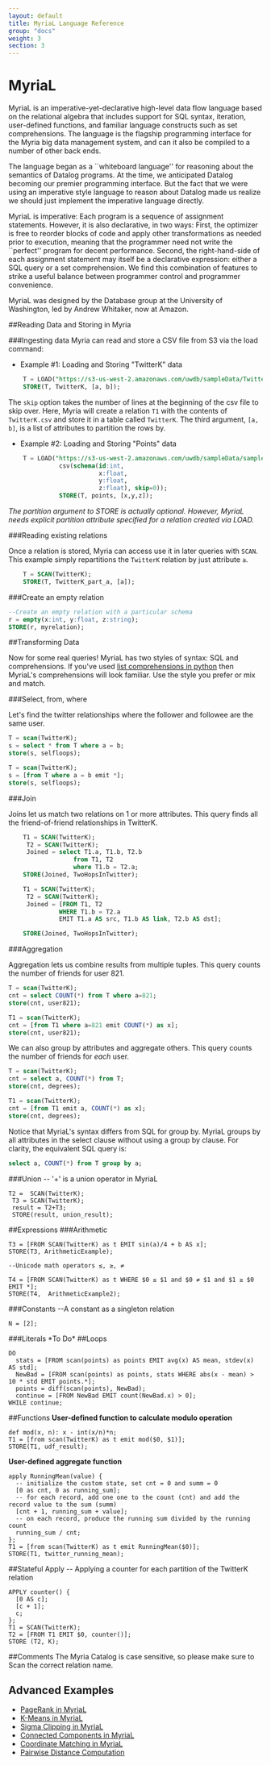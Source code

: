 ```yaml
---
layout: default
title: MyriaL Language Reference
group: "docs"
weight: 3
section: 3
---
```


# MyriaL

MyriaL is an imperative-yet-declarative high-level data flow language based on the relational algebra that includes support for SQL syntax, iteration, user-defined functions, and familiar language constructs such as set comprehensions.  The language is the flagship programming interface for the Myria big data management system, and can it also be compiled to a number of other back ends.

The language began as a ``whiteboard language'' for reasoning about the semantics of Datalog programs.  At the time, we anticipated Datalog becoming our premier programming interface.  But the fact that we were using an imperative style language to reason about Datalog made us realize we should just implement the imperative language directly.

MyriaL is imperative: Each program is a sequence of assignment statements.  However, it is also declarative, in two ways: First, the optimizer is free to reorder blocks of code and apply other transformations as needed prior to execution, meaning that the programmer need not write the ``perfect'' program for decent performance.  Second, the right-hand-side of each assignment statement may itself be a declarative expression: either a SQL query or a set comprehension. We find this combination of features to strike a useful balance between programmer control and programmer convenience.

MyriaL was designed by the Database group at the University of Washington, led by Andrew Whitaker, now at Amazon.

##Reading Data and Storing in Myria

###Ingesting data
Myria can read and store a CSV file from S3 via the load command:

* Example #1: Loading and Storing "TwitterK" data

```sql
    T = LOAD("https://s3-us-west-2.amazonaws.com/uwdb/sampleData/TwitterK.csv", csv(schema(a:int, b:int),skip=0));
    STORE(T, TwitterK, [a, b]);
```

The `skip` option takes the number of lines at the beginning of the csv file to skip over.
Here, Myria will create a relation `T1` with the contents of `TwitterK.csv` and store it in a table called `TwitterK`. The third argument, `[a, b]`, is a list of attributes to partition the rows by.

* Example #2: Loading and Storing "Points" data

```sql
    T = LOAD("https://s3-us-west-2.amazonaws.com/uwdb/sampleData/sampleCrossmatch/points.txt",
              csv(schema(id:int,
                         x:float,
                         y:float,
                         z:float), skip=0));
              STORE(T, points, [x,y,z]);
```

*The partition argument to STORE is actually optional. However, MyriaL needs explicit partition attribute specified for a relation created via LOAD.*

###Reading existing relations

Once a relation is stored, Myria can access use it in later queries with `SCAN`. This example simply repartitions the `TwitterK` relation by just attribute `a`.

```sql
    T = SCAN(TwitterK);
    STORE(T, TwitterK_part_a, [a]);
```

###Create an empty relation

```sql
--Create an empty relation with a particular schema
r = empty(x:int, y:float, z:string);
STORE(r, myrelation);
```


##Transforming Data

Now for some real queries! MyriaL has two styles of syntax: SQL and comprehensions. If you've used [list comprehensions in python](https://docs.python.org/2/tutorial/datastructures.html#list-comprehensions) then MyriaL's comprehensions will look familiar. Use the style you prefer or mix and match.



###Select, from, where

Let's find the twitter relationships where the follower and followee are the same user.

```sql
T = scan(TwitterK);
s = select * from T where a = b;
store(s, selfloops);
```

```sql
T = scan(TwitterK);
s = [from T where a = b emit *];
store(s, selfloops);
```

###Join

Joins let us match two relations on 1 or more attributes. This query finds all the friend-of-friend relationships in TwitterK.

```sql
    T1 = SCAN(TwitterK);
     T2 = SCAN(TwitterK);
     Joined = select T1.a, T1.b, T2.b
                  from T1, T2
                  where T1.b = T2.a;
    STORE(Joined, TwoHopsInTwitter);
```

```sql
    T1 = SCAN(TwitterK);
     T2 = SCAN(TwitterK);
     Joined = [FROM T1, T2
              WHERE T1.b = T2.a
              EMIT T1.a AS src, T1.b AS link, T2.b AS dst];

    STORE(Joined, TwoHopsInTwitter);
```

###Aggregation

Aggregation lets us combine results from multiple tuples. This query counts the number of friends for user 821.

```sql
T = scan(TwitterK);
cnt = select COUNT(*) from T where a=821;
store(cnt, user821);
```

```sql
T1 = scan(TwitterK);
cnt = [from T1 where a=821 emit COUNT(*) as x];
store(cnt, user821);
```

We can also group by attributes and aggregate others. This query counts the number of friends for *each* user.

```sql
T = scan(TwitterK);
cnt = select a, COUNT(*) from T;
store(cnt, degrees);
```

```sql
T1 = scan(TwitterK);
cnt = [from T1 emit a, COUNT(*) as x];
store(cnt, degrees);
```

Notice that MyriaL's syntax differs from SQL for group by. MyriaL groups by all attributes in the select clause without using a group by clause. For clarity, the equivalent SQL query is:

```sql
select a, COUNT(*) from T group by a;
```


###Union
-- '+' is a union operator in MyriaL

    T2 =  SCAN(TwitterK);
     T3 = SCAN(TwitterK);
     result = T2+T3;
     STORE(result, union_result);


##Expressions
###Arithmetic

    T3 = [FROM SCAN(TwitterK) as t EMIT sin(a)/4 + b AS x];
    STORE(T3, ArithmeticExample);

    --Unicode math operators ≤, ≥, ≠

    T4 = [FROM SCAN(TwitterK) as t WHERE $0 ≤ $1 and $0 ≠ $1 and $1 ≥ $0 EMIT *];
    STORE(T4,  ArithmeticExample2);

###Constants
--A constant as a singleton relation

    N = [2];

###Literals
\*To Do*
##Loops

    DO
      stats = [FROM scan(points) as points EMIT avg(x) AS mean, stdev(x) AS std];
      NewBad = [FROM scan(points) as points, stats WHERE abs(x - mean) > 10 * std EMIT points.*];
      points = diff(scan(points), NewBad);
      continue = [FROM NewBad EMIT count(NewBad.x) > 0];
    WHILE continue;



##Functions
__User-defined function to calculate modulo operation__

    def mod(x, n): x - int(x/n)*n;
    T1 = [from scan(TwitterK) as t emit mod($0, $1)];
    STORE(T1, udf_result);


 __User-defined aggregate function__

    apply RunningMean(value) {
      -- initialize the custom state, set cnt = 0 and summ = 0
      [0 as cnt, 0 as running_sum];
      -- for each record, add one one to the count (cnt) and add the record value to the sum (summ)
      [cnt + 1, running_sum + value];
      -- on each record, produce the running sum divided by the running count
      running_sum / cnt;
    };
    T1 = [from scan(TwitterK) as t emit RunningMean($0)];
    STORE(T1, twitter_running_mean);

##Stateful Apply
-- Applying a counter for each partition of the TwitterK relation

    APPLY counter() {
      [0 AS c];
      [c + 1];
      c;
    };
    T1 = SCAN(TwitterK);
    T2 = [FROM T1 EMIT $0, counter()];
    STORE (T2, K);

##Comments
The Myria Catalog is case sensitive, so please make sure to Scan the correct relation name.

## Advanced Examples

* [PageRank in MyriaL](https://github.com/uwescience/raco/blob/master/examples/pagerank.myl)
* [K-Means in MyriaL](https://github.com/uwescience/raco/blob/master/examples/kmeans.myl)
* [Sigma Clipping in MyriaL](https://github.com/uwescience/raco/blob/master/examples/sigma-clipping.myl)
* [Connected Components in MyriaL](https://github.com/uwescience/raco/blob/master/examples/connected_components.myl)
* [Coordinate Matching in MyriaL](https://github.com/uwescience/raco/blob/master/examples/crossmatch_2d.myl)
* [Pairwise Distance Computation](https://github.com/uwescience/raco/blob/master/examples/pairwise_distances.myl)
